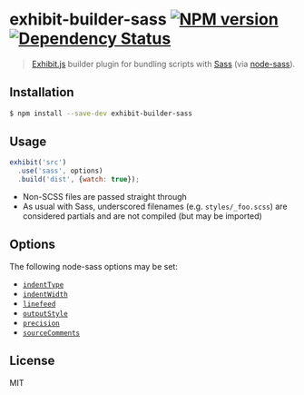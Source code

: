 # exhibit-builder-sass [![NPM version][npm-image]][npm-url] [![Dependency Status][depstat-image]][depstat-url]

> [Exhibit.js](https://github.com/exhibitjs/exhibit) builder plugin for bundling scripts with [Sass](http://sass-lang.com/) (via [node-sass](https://github.com/sass/node-sass)).


## Installation

```sh
$ npm install --save-dev exhibit-builder-sass
```


## Usage

```js
exhibit('src')
  .use('sass', options)
  .build('dist', {watch: true});
```

- Non-SCSS files are passed straight through
- As usual with Sass, underscored filenames (e.g. `styles/_foo.scss`) are considered partials and are not compiled (but may be imported)


## Options

The following node-sass options may be set:

- [`indentType`](https://github.com/sass/node-sass#indenttype)
- [`indentWidth`](https://github.com/sass/node-sass#indentwidth)
- [`linefeed`](https://github.com/sass/node-sass#linefeed)
- [`outputStyle`](https://github.com/sass/node-sass#outputstyle)
- [`precision`](https://github.com/sass/node-sass#precision)
- [`sourceComments`](https://github.com/sass/node-sass#sourcecomments)


## License

MIT


<!-- badge URLs -->
[npm-url]: https://npmjs.org/package/exhibit-builder-sass
[npm-image]: https://img.shields.io/npm/v/exhibit-builder-sass.svg?style=flat-square

[travis-url]: http://travis-ci.org/exhibitjs/exhibit-builder-sass
[travis-image]: https://img.shields.io/travis/exhibitjs/exhibit-builder-sass.svg?style=flat-square

[depstat-url]: https://david-dm.org/exhibitjs/exhibit-builder-sass
[depstat-image]: https://img.shields.io/david/exhibitjs/exhibit-builder-sass.svg?style=flat-square
